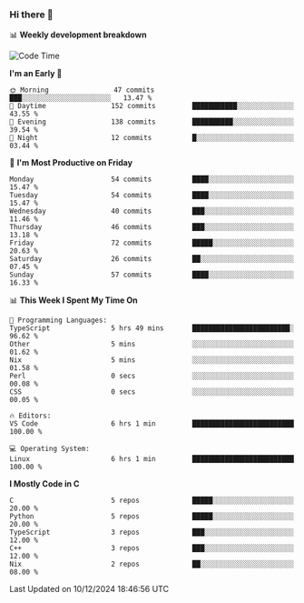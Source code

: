### Hi there 👋

📊 **Weekly development breakdown**
<!--START_SECTION:waka-->
![Code Time](http://img.shields.io/badge/Code%20Time-288%20hrs%2050%20mins-blue)

**I'm an Early 🐤** 

```text
🌞 Morning                47 commits          ███░░░░░░░░░░░░░░░░░░░░░░   13.47 % 
🌆 Daytime                152 commits         ███████████░░░░░░░░░░░░░░   43.55 % 
🌃 Evening                138 commits         ██████████░░░░░░░░░░░░░░░   39.54 % 
🌙 Night                  12 commits          █░░░░░░░░░░░░░░░░░░░░░░░░   03.44 % 
```
📅 **I'm Most Productive on Friday** 

```text
Monday                   54 commits          ████░░░░░░░░░░░░░░░░░░░░░   15.47 % 
Tuesday                  54 commits          ████░░░░░░░░░░░░░░░░░░░░░   15.47 % 
Wednesday                40 commits          ███░░░░░░░░░░░░░░░░░░░░░░   11.46 % 
Thursday                 46 commits          ███░░░░░░░░░░░░░░░░░░░░░░   13.18 % 
Friday                   72 commits          █████░░░░░░░░░░░░░░░░░░░░   20.63 % 
Saturday                 26 commits          ██░░░░░░░░░░░░░░░░░░░░░░░   07.45 % 
Sunday                   57 commits          ████░░░░░░░░░░░░░░░░░░░░░   16.33 % 
```


📊 **This Week I Spent My Time On** 

```text
💬 Programming Languages: 
TypeScript               5 hrs 49 mins       ████████████████████████░   96.62 % 
Other                    5 mins              ░░░░░░░░░░░░░░░░░░░░░░░░░   01.62 % 
Nix                      5 mins              ░░░░░░░░░░░░░░░░░░░░░░░░░   01.58 % 
Perl                     0 secs              ░░░░░░░░░░░░░░░░░░░░░░░░░   00.08 % 
CSS                      0 secs              ░░░░░░░░░░░░░░░░░░░░░░░░░   00.05 % 

🔥 Editors: 
VS Code                  6 hrs 1 min         █████████████████████████   100.00 % 

💻 Operating System: 
Linux                    6 hrs 1 min         █████████████████████████   100.00 % 
```

**I Mostly Code in C** 

```text
C                        5 repos             █████░░░░░░░░░░░░░░░░░░░░   20.00 % 
Python                   5 repos             █████░░░░░░░░░░░░░░░░░░░░   20.00 % 
TypeScript               3 repos             ███░░░░░░░░░░░░░░░░░░░░░░   12.00 % 
C++                      3 repos             ███░░░░░░░░░░░░░░░░░░░░░░   12.00 % 
Nix                      2 repos             ██░░░░░░░░░░░░░░░░░░░░░░░   08.00 % 
```




 Last Updated on 10/12/2024 18:46:56 UTC
<!--END_SECTION:waka-->
<!--
**R-enanVieira/R-enanVieira** is a ✨ _special_ ✨ repository because its `README.md` (this file) appears on your GitHub profile.

Here are some ideas to get you started:

- 🔭 I’m currently working on ...
- 🌱 I’m currently learning ...
- 👯 I’m looking to collaborate on ...
- 🤔 I’m looking for help with ...
- 💬 Ask me about ...
- 📫 How to reach me: ...
- 😄 Pronouns: ...
- ⚡ Fun fact: ...
-->

